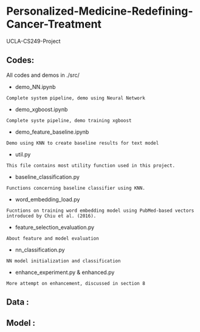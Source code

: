 # Personalized-Medicine-Redefining-Cancer-Treatment
UCLA-CS249-Project

## Codes:
All codes and demos in ./src/

* demo_NN.ipynb
```
Complete system pipeline, demo using Neural Network 
```
* demo_xgboost.ipynb
```
Complete syste pipeline, demo training xgboost
```
* demo_feature_baseline.ipynb
```
Demo using KNN to create baseline results for text model
```
* util.py
```
This file contains most utility function used in this project.
```

* baseline_classification.py
```
Functions concerning baseline classifier using KNN.
```
* word_embedding_load.py
```
Fucntions on training word embedding model using PubMed-based vectors introduced by Chiu et al. (2016).
```
* feature_selection_evaluation.py
```
About feature and model evaluation
```

* nn_classification.py
```
NN model initialization and classification
```
* enhance_experiment.py & enhanced.py
```
More attempt on enhancement, discussed in section 8
```

## Data :

## Model :

